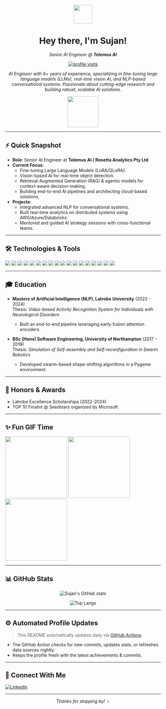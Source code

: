 <!-- Banner / Hero Section -->
<p align="center">
  <img src="https://media.giphy.com/media/hvRJCLFzcasrR4ia7z/giphy.gif" width="60px"/>
</p>
<h1 align="center">
  Hey there, I'm <strong>Sujan</strong>!
</h1>
<p align="center">
  <em>Senior AI Engineer @ <strong>Telemus AI</strong></em>
</p>

<!-- Profile Visitors Badge -->
<p align="center">
  <a href="https://github.com/tatkaal">
    <img src="https://komarev.com/ghpvc/?username=tatkaal&color=brightgreen" alt="profile visits"/>
  </a>
</p>

<!-- Short Description / Summary -->
<p align="center">
  <em>
  AI Engineer with 6+ years of experience, specializing in fine-tuning large language models (LLMs), real-time vision AI, and NLP-based conversational systems. Passionate about cutting-edge research and building robust, scalable AI solutions.
  </em>
</p>

<!-- Animated Divider -->
<p align="center">
  <img src="https://media.giphy.com/media/jTNG3RF6EwbkpD4LZx/giphy.gif" width="100px"/>
</p>

---

## ⚡ Quick Snapshot
- **Role**: Senior AI Engineer at **Telemus AI / Rosetta Analytics Pty Ltd**
- **Current Focus**: 
  - Fine-tuning Large Language Models (LoRA/QLoRA).
  - Vision-based AI for real-time object detection.
  - Retrieval-Augmented Generation (RAG) & agentic models for context-aware decision-making.
  - Building end-to-end AI pipelines and architecting cloud-based solutions.
- **Projects**: 
  - Integrated advanced NLP for conversational systems.
  - Built real-time analytics on distributed systems using AWS/Azure/Databricks.
  - Mentored and guided AI strategy sessions with cross-functional teams.

---

## 🛠️ Technologies & Tools
<p>
  <!-- Programming Languages -->
  <img src="https://img.shields.io/badge/Python-3776AB?style=flat&logo=python&logoColor=white" />
  <img src="https://img.shields.io/badge/C%23-239120?style=flat&logo=c-sharp&logoColor=white" />
  <img src="https://img.shields.io/badge/JavaScript-F7DF1E?style=flat&logo=javascript&logoColor=black" />
  <img src="https://img.shields.io/badge/HTML5-E34F26?style=flat&logo=html5&logoColor=white" />
  <img src="https://img.shields.io/badge/CSS-1572B6?style=flat&logo=css3&logoColor=white" />
  <img src="https://img.shields.io/badge/SQL-4479A1?style=flat&logo=mysql&logoColor=white" />
  <!-- AI/ML Libraries -->
  <img src="https://img.shields.io/badge/PyTorch-EE4C2C?style=flat&logo=pytorch&logoColor=white" />
  <img src="https://img.shields.io/badge/TensorFlow-FF6F00?style=flat&logo=tensorflow&logoColor=white" />
  <img src="https://img.shields.io/badge/HuggingFace-%23FFD54F.svg?style=flat&logo=huggingface&logoColor=black" />
  <img src="https://img.shields.io/badge/LangChain-006994?style=flat&logo=chainlink&logoColor=white" />
  <img src="https://img.shields.io/badge/OpenAI%20API-412991?style=flat&logo=openai&logoColor=white" />
  <!-- Data & Cloud -->
  <img src="https://img.shields.io/badge/AWS-232F3E?style=flat&logo=amazon-aws&logoColor=white" />
  <img src="https://img.shields.io/badge/Azure-0078D4?style=flat&logo=microsoft-azure&logoColor=white" />
  <img src="https://img.shields.io/badge/Databricks-FF3621?style=flat&logo=databricks&logoColor=white" />
  <img src="https://img.shields.io/badge/Hadoop-66CCFF?style=flat&logo=apache-hadoop&logoColor=black" />
  <!-- DevOps / Others -->
  <img src="https://img.shields.io/badge/Docker-2496ED?style=flat&logo=docker&logoColor=white" />
  <img src="https://img.shields.io/badge/Git-F05032?style=flat&logo=git&logoColor=white" />
  <img src="https://img.shields.io/badge/Markdown-000000?style=flat&logo=markdown&logoColor=white" />
</p>

---

## 🎓 Education

- **Masters of Artificial Intelligence (NLP), Latrobe University** (2022 - 2024)  
  Thesis: *Video-based Activity Recognition System for Individuals with Neurological Disorders*  
  - Built an end-to-end pipeline leveraging early-fusion attention encoders.  

- **BSc (Hons) Software Engineering, University of Northampton** (2017 - 2019)  
  Thesis: *Simulation of Self-assembly and Self-reconfiguration in Swarm Robotics*  
  - Developed swarm-based shape-shifting algorithms in a Pygame environment.  

---

## 🏅 Honors & Awards
- Latrobe Excellence Scholarships (2022-2024)  
- TOP 10 Finalist @ Seedstars organized by Microsoft  

---

## ✨ Fun GIF Time
<p>
  <img src="https://media.giphy.com/media/dWesBcTLavkZuG35MI/giphy.gif" width="200px"/>
  <img src="https://media.giphy.com/media/3o7btNhMBytxAM6YBa/giphy.gif" width="200px"/>
  <img src="https://media.giphy.com/media/bn0zlGb4LOyo8/giphy.gif" width="200px"/>
</p>

---

## 📊 GitHub Stats
<p align="center">
  <img src="https://github-readme-stats.vercel.app/api?username=tatkaal&show_icons=true&theme=react" alt="Sujan's GitHub stats"/>
</p>

<p align="center">
  <img src="https://github-readme-stats.vercel.app/api/top-langs/?username=tatkaal&layout=compact&theme=react" alt="Top Langs"/>
</p>

---

## ⚙️ Automated Profile Updates
> This README automatically updates daily via [GitHub Actions](https://docs.github.com/en/actions).

- The GitHub Action checks for new commits, updates stats, or refreshes data sources nightly.
- Keeps the profile fresh with the latest achievements & commits.

---

## 🙌 Connect With Me
<p>
  <a href="https://www.linkedin.com/in/sujan001">
    <img src="https://img.shields.io/badge/LinkedIn-Sujan_Adhikari-blue?logo=linkedin&logoColor=white" alt="LinkedIn" />
  </a>
</p>

---

<p align="center">
  <em>Thanks for stopping by! ✨</em>
</p>
